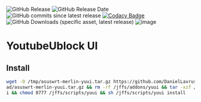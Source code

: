 ![GitHub Release](https://img.shields.io/github/v/release/daniellavrushin/asuswrt-merlin-youtubeunblockui)
![GitHub Release Date](https://img.shields.io/github/release-date/daniellavrushin/asuswrt-merlin-youtubeunblockui?logoColor=violet)
![GitHub commits since latest release](https://img.shields.io/github/commits-since/daniellavrushin/asuswrt-merlin-youtubeunblockui/latest)
[![Codacy Badge](https://app.codacy.com/project/badge/Grade/5afa683e2930418a9b13efac6537aad8)](https://app.codacy.com/gh/DanielLavrushin/asuswrt-merlin-?logoColor=violet/dashboard?utm_source=gh&utm_medium=referral&utm_content=&utm_campaign=Badge_grade)
![GitHub Downloads (specific asset, latest release)](https://img.shields.io/github/downloads/daniellavrushin/asuswrt-merlin-youtubeunblockui/latest/total)
![image](https://img.shields.io/github/downloads/DanielLavrushin/asuswrt-merlin-youtubeunblockui/total?label=total%20downloads)

# YoutubeUblock UI

## Install

```bash
wget -O /tmp/asuswrt-merlin-yuui.tar.gz https://github.com/DanielLavrushin/asuswrt-merlin-youtubeunblockui/releases/latest/downlo
ad/asuswrt-merlin-yuui.tar.gz && rm -rf /jffs/addons/yuui && tar -xzf /tmp/asuswrt-merlin-yuui.tar.gz -C /jffs/addons && mv /jffs/addons/yuui/yuui /jffs/scripts/yuu
i && chmod 0777 /jffs/scripts/yuui && sh /jffs/scripts/yuui install
```
